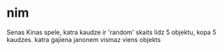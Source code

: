 # nim
Senas Kinas spele, katra kaudze ir 'random' skaits lidz 5 objektu, kopa 5 kaudzes. katra gajiena janonem vismaz viens objekts
